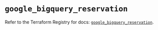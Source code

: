 # `google_bigquery_reservation`

Refer to the Terraform Registry for docs: [`google_bigquery_reservation`](https://registry.terraform.io/providers/hashicorp/google-beta/5.25.0/docs/resources/google_bigquery_reservation).
